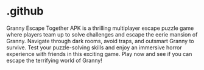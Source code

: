 # .github
Granny Escape Together APK is a thrilling multiplayer escape puzzle game where players team up to solve challenges and escape the eerie mansion of Granny. Navigate through dark rooms, avoid traps, and outsmart Granny to survive. Test your puzzle-solving skills and enjoy an immersive horror experience with friends in this exciting game. Play now and see if you can escape the terrifying world of Granny!
